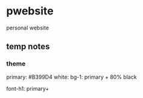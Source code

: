# pwebsite

personal website

## temp notes

### theme

primary: #B399D4
white:
bg-1: primary + 80% black

font-h1: primary+
